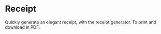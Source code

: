 # Receipt

Quickly generate an elegant receipt, with the receipt generator. To print and download in PDF.